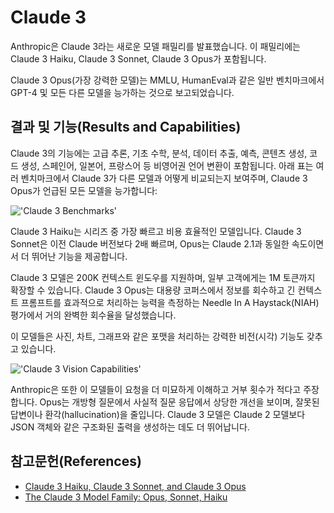 # Claude 3

Anthropic은 Claude 3라는 새로운 모델 패밀리를 발표했습니다. 이 패밀리에는 Claude 3 Haiku, Claude 3 Sonnet, Claude 3 Opus가 포함됩니다.

Claude 3 Opus(가장 강력한 모델)는 MMLU, HumanEval과 같은 일반 벤치마크에서 GPT-4 및 모든 다른 모델을 능가하는 것으로 보고되었습니다.

## 결과 및 기능(Results and Capabilities)

Claude 3의 기능에는 고급 추론, 기초 수학, 분석, 데이터 추출, 예측, 콘텐츠 생성, 코드 생성, 스페인어, 일본어, 프랑스어 등 비영어권 언어 변환이 포함됩니다. 아래 표는 여러 벤치마크에서 Claude 3가 다른 모델과 어떻게 비교되는지 보여주며, Claude 3 Opus가 언급된 모든 모델을 능가합니다:

!['Claude 3 Benchmarks'](../../img/claude/claude-benchmark.png)

Claude 3 Haiku는 시리즈 중 가장 빠르고 비용 효율적인 모델입니다. Claude 3 Sonnet은 이전 Claude 버전보다 2배 빠르며, Opus는 Claude 2.1과 동일한 속도이면서 더 뛰어난 기능을 제공합니다.

Claude 3 모델은 200K 컨텍스트 윈도우를 지원하며, 일부 고객에게는 1M 토큰까지 확장할 수 있습니다. Claude 3 Opus는 대용량 코퍼스에서 정보를 회수하고 긴 컨텍스트 프롬프트를 효과적으로 처리하는 능력을 측정하는 Needle In A Haystack(NIAH) 평가에서 거의 완벽한 회수율을 달성했습니다.

이 모델들은 사진, 차트, 그래프와 같은 포맷을 처리하는 강력한 비전(시각) 기능도 갖추고 있습니다.

!['Claude 3 Vision Capabilities'](../../img/claude/claude-vision.png)

Anthropic은 또한 이 모델들이 요청을 더 미묘하게 이해하고 거부 횟수가 적다고 주장합니다. Opus는 개방형 질문에서 사실적 질문 응답에서 상당한 개선을 보이며, 잘못된 답변이나 환각(hallucination)을 줄입니다. Claude 3 모델은 Claude 2 모델보다 JSON 객체와 같은 구조화된 출력을 생성하는 데도 더 뛰어납니다.

## 참고문헌(References)

- [Claude 3 Haiku, Claude 3 Sonnet, and Claude 3 Opus](https://www.anthropic.com/news/claude-3-family)
- [The Claude 3 Model Family: Opus, Sonnet, Haiku](https://www-cdn.anthropic.com/de8ba9b01c9ab7cbabf5c33b80b7bbc618857627/Model_Card_Claude_3.pdf) 